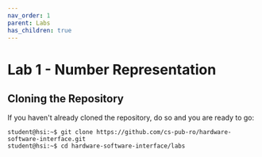 ```yaml
---
nav_order: 1
parent: Labs
has_children: true
---
```


# Lab 1 - Number Representation

## Cloning the Repository

If you haven't already cloned the repository, do so and you are ready to go:

```console
student@hsi:~$ git clone https://github.com/cs-pub-ro/hardware-software-interface.git
student@hsi:~$ cd hardware-software-interface/labs
```
